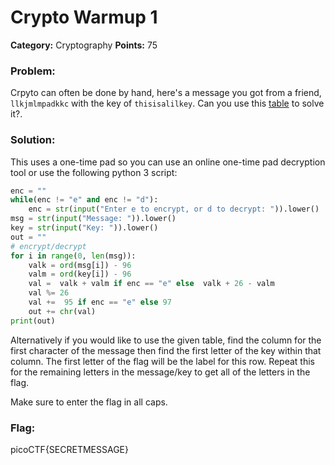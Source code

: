 # Crypto Warmup 1
__Category:__ Cryptography
__Points:__ 75

### Problem:

Crpyto can often be done by hand, here's a message you got from a friend, `llkjmlmpadkkc` with the key of `thisisalilkey`. Can you use this [table](https://2018shell3.picoctf.com/static/7e80900bd1afae76845553d895e271e1/table.txt) to solve it?.

### Solution:

This uses a one-time pad so you can use an online one-time pad decryption tool or use the following python 3 script:

```Python
enc = ""
while(enc != "e" and enc != "d"):
    enc = str(input("Enter e to encrypt, or d to decrypt: ")).lower()
msg = str(input("Message: ")).lower()
key = str(input("Key: ")).lower()
out = ""
# encrypt/decrypt
for i in range(0, len(msg)):
    valk = ord(msg[i]) - 96
    valm = ord(key[i]) - 96
    val =  valk + valm if enc == "e" else  valk + 26 - valm
    val %= 26
    val +=  95 if enc == "e" else 97
    out += chr(val)
print(out)
```

Alternatively if you would like to use the given table, find the column for the first character of the message then find the first letter of the key within that column. The first letter of the flag will be the label for this row. Repeat this for the remaining letters in the message/key to get all of the letters in the flag.

Make sure to enter the flag in all caps. 

### Flag:

picoCTF{SECRETMESSAGE}

